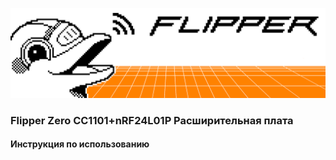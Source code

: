 ![](./jpg/light_theme_banner.png) 

### Flipper Zero CC1101+nRF24L01P Расширительная плата

#### Инструкция по использованию


